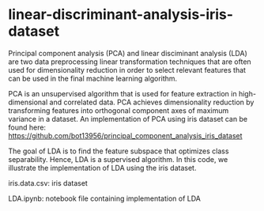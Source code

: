 # linear-discriminant-analysis-iris-dataset

Principal component analysis (PCA) and linear disciminant analysis (LDA) are two data preprocessing linear transformation techniques that are often used for dimensionality reduction in order to select relevant features that can be used in the final machine learning algorithm.

PCA is an unsupervised algorithm that is used for feature extraction in high-dimensional and correlated data. PCA achieves dimensionality reduction by transforming features into orthogonal component axes of maximum variance in a dataset. An implementation of PCA using iris dataset can be found here: https://github.com/bot13956/principal_component_analysis_iris_dataset

The goal of LDA is to find the feature subspace that optimizes class separability. Hence, LDA is a supervised algorithm. In this code, we illustrate the implementation of LDA using the iris dataset.

iris.data.csv: iris dataset

LDA.ipynb: notebook file containing implementation of LDA
